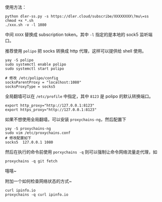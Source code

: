 使用方法：

```
python dler-ss.py -s https://dler.cloud/subscribe/XXXXXXXX\?mu\=ss
chmod +x *.sh
./xxx.sh -v -l 1080
```

中间 `XXXX` 替换成 subscription token。其中 `-l` 指定的是本地的 sock5 监听端口。

推荐使用 `polipo` 把 socks 转换成 http 代理，这样可以提供给 shell 使用。

```
yay -S polipo
sudo systemctl enable polipo
sudo systemctl start polipo

# 修改 /etc/polipo/config
socksParentProxy = "localhost:1080"
socksProxyType = socks5
```

全局翻墙可以在 `/etc/profile` 中指定，其中 `8123` 是 polipo 的默认转换端口。

```
export http_proxy="http://127.0.0.1:8123"
export https_proxy="http://127.0.0.1:8123"
```

如果不想使用全局翻墙，可以安装 `proxychains-ng`，然后配置下

```
yay -S proxychains-ng
sudo vim /etc/proxychains.conf
# 修改配置如下
socks5  127.0.0.1 1080
```

然后在执行的命令前使用 `porxychains -q` 则可以强制让命令网络流量走代理，如

```
proxychains -q git fetch
```

嘻嘻~

附加一个如何检查网络状态的方式~

```
curl ipinfo.io
proxychains -q curl ipinfo.io
```
